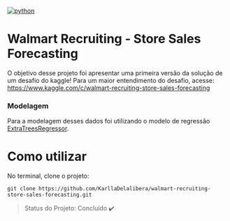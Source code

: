 [![python](https://img.shields.io/badge/python-3.8-blue.svg)](https://www.python.org/)

# Walmart Recruiting - Store Sales Forecasting

O objetivo desse projeto foi apresentar uma primeira versão da solução de um desafio do kaggle! Para um maior entendimento do desafio, acesse: https://www.kaggle.com/c/walmart-recruiting-store-sales-forecasting

### Modelagem

Para a modelagem desses dados foi utilizando o modelo de regressão [ExtraTreesRegressor](https://scikit-learn.org/stable/modules/generated/sklearn.ensemble.ExtraTreesRegressor.html).

# Como utilizar

No terminal, clone o projeto:

```
git clone https://github.com/KarllaDelalibera/walmart-recruiting-store-sales-forecasting.git
```

> Status do Projeto: Concluído :heavy_check_mark:
